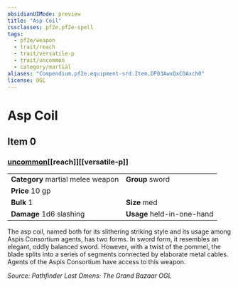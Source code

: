 ```yaml
---
obsidianUIMode: preview
title: "Asp Coil"
cssclasses: pf2e,pf2e-spell
tags:
  - pf2e/weapon
  - trait/reach
  - trait/versatile-p
  - trait/uncommon
  - category/martial
aliases: "Compendium.pf2e.equipment-srd.Item.DP03AwxQxCOAxch0"
license: OGL
---
```

# Asp Coil
## Item 0
### [uncommon](uncommon "Uncommon Rarity Trait")[[reach]][[versatile-p]]

|  |  |
| -- | -- |
| **Category** martial melee weapon | **Group** sword |
| **Price** 10 gp |  |
| **Bulk** 1 | **Size** med |
| **Damage** 1d6 slashing  | **Usage** held-in-one-hand |



The asp coil, named both for its slithering striking style and its usage among Aspis Consortium agents, has two forms. In sword form, it resembles an elegant, oddly balanced sword. However, with a twist of the pommel, the blade splits into a series of segments connected by elaborate metal cables. Agents of the Aspis Consortium have access to this weapon.

*Source: Pathfinder Lost Omens: The Grand Bazaar*
*OGL*